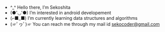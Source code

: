 -  ^_^  Hello there, I’m Sekoshita
- (●'◡'●) I’m interested in android developement
- (⌐■_■) I’m currently learning data structures and algorithms 
- (☞ﾟヮﾟ)☞ You can reach me through my mail id sekocoder@gmail.com

<!---
sekocoder/sekocoder is a ✨ special ✨ repository because its `README.md` (this file) appears on your GitHub profile.
You can click the Preview link to take a look at your changes.
--->
